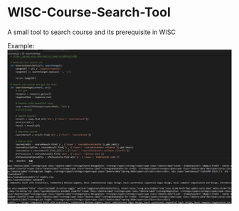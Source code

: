 # WISC-Course-Search-Tool
A small tool to search course and its prerequisite in WISC

Example:
![img](https://github.com/BerkeleyZhou/WISC-Course-Search-Tool/blob/master/Image/%E6%9F%A5%E8%AF%BE%E6%BC%94%E7%A4%BA.gif)
